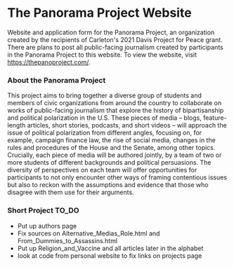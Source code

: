 # The Panorama Project Website
Website and application form for the Panorama Project, an organization created by the recipients of Carleton's 2021 Davis Project for Peace grant. There are plans to post all public-facing journalism created by participants in the Panorama Project to this website. To view the website, visit https://thepanoproject.com/.

### About the Panorama Project
This project aims to bring together a diverse group of students and members of civic organizations from around the country to collaborate on works of public-facing journalism that explore the history of bipartisanship and political polarization in the U.S. These pieces of media – blogs, feature-length articles, short stories, podcasts, and short videos – will approach the issue of political polarization from different angles, focusing on, for example, campaign finance law, the rise of social media, changes in the rules and procedures of the House and the Senate, among other topics. Crucially, each piece of media will be authored jointly, by a team of two or more students of different backgrounds and political persuasions. The diversity of perspectives on each team will offer opportunities for participants to not only encounter other ways of framing contentious issues but also to reckon with the assumptions and evidence that those who disagree with them use for their arguments.

### Short Project TO_DO
- Put up authors page
- Fix sources on Alternative_Medias_Role.html and From_Dummies_to_Assassins.html
- Put up Religion_and_Vaccine and all articles later in the alphabet
- look at code from personal website to fix links on projects page

